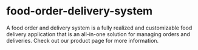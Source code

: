 # food-order-delivery-system
A food order and delivery system is a fully realized and customizable food delivery application that is an all-in-one solution for managing orders and deliveries. Check out our product page for more information.
